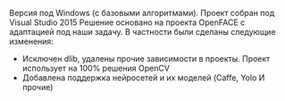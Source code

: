 Версия под Windows (с базовыми алгоритмами). Проект собран под Visual Studio 2015
Решение основано на проекта OpenFACE с адаптацией под наши задачу.
В частности были сделаны следующие изменения:
- Исключен dlib, удалены прочие зависимости в проекты. Проект использует на 100% решения OpenCV
- Добавлена поддержка нейросетей и их моделей (Caffe, Yolo И прочие)
